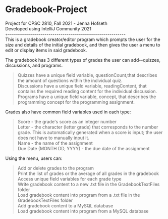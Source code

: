 # Gradebook-Project
Project for CPSC 2810, Fall 2021 - Jenna Hofseth <br />
Developed using IntelliJ Community 2021 <br />
◦---------------------------------------------------------- <br />
This is a gradebook creator/editor program which prompts the user for the size and details of the initial gradebook, and then gives the user a menu to edit or display items in said gradebook. <br />

The gradebook has 3 different types of grades the user can add--quizzes, discussions, and programs. <br />
> Quizzes have a unique field variable, questionCount,that describes the amount of questions within the individual quiz. <br />
> Discussions have a unique field variable, readingContent, that contains the required reading content for the individual discussion. <br />
> Programs have a unique field variable, concept, that describes the programming concept for the programming assignment. <br />

Grades also have common field variables used in each type: <br />
> Score - the grade's score as an integer number <br />
> Letter - the character (letter grade) that corresponds to the number grade. This is automatically generated when a score is input; the user does not have to manually input it. <br />
> Name - the name of the assignment <br />
> Due Date (MONTH DD, YYYY) - the due date of the assignment <br />

Using the menu, users can: <br />
> Add or delete grades to the program <br />
> Print the list of grades or the average of all grades in the gradebook <br />
> Access unique field variables for each grade type <br />
> Write gradebook content to a new .txt file in the GradebookTextFiles folder <br />
> Load gradebook content into program from a .txt file in the GradebookTextFiles folder <br />
> Add gradebook content to a MySQL database <br />
> Load gradebook content into program from a MySQL database <br />
